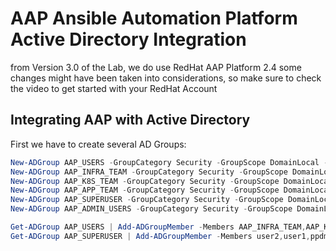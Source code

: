 # AAP Ansible Automation Platform Active Directory Integration
from Version 3.0 of the Lab, we do use RedHat AAP Platform 2.4
some changes might have been taken into considerations, so make sure to check the video to get started with your RedHat Account
## Integrating AAP with Active Directory


First we have to create several AD Groups:


```powershell
New-ADGroup AAP_USERS -GroupCategory Security -GroupScope DomainLocal -Description "Users allowed to log into Ansible Automation Platform"
New-ADGroup AAP_INFRA_TEAM -GroupCategory Security -GroupScope DomainLocal -Description "Users members of AAP Infra Team"
New-ADGroup AAP_K8S_TEAM -GroupCategory Security -GroupScope DomainLocal -Description "Users members of AAP Kubernetes Team"
New-ADGroup AAP_APP_TEAM -GroupCategory Security -GroupScope DomainLocal -Description "Users members of AAP APP Team"
New-ADGroup AAP_SUPERUSER -GroupCategory Security -GroupScope DomainLocal -Description "Users members of AAP Superuser Group"
New-ADGroup AAP_ADMIN_USERS -GroupCategory Security -GroupScope DomainLocal -Description "Users members of AAP Admin Group"

Get-ADGroup AAP_USERS | Add-ADGroupMember -Members AAP_INFRA_TEAM,AAP_K8S_TEAM,AAP_APP_TEAM,AAP_SUPERUSER,AAP_ADMIN_USERS
Get-ADGroup AAP_SUPERUSER | Add-ADGroupMember -Members user2,user1,ppdm,administrator
```
